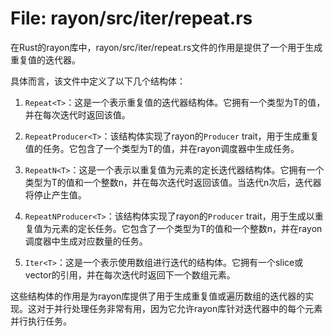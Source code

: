 # File: rayon/src/iter/repeat.rs

在Rust的rayon库中，rayon/src/iter/repeat.rs文件的作用是提供了一个用于生成重复值的迭代器。

具体而言，该文件中定义了以下几个结构体：

1. `Repeat<T>`：这是一个表示重复值的迭代器结构体。它拥有一个类型为T的值，并在每次迭代时返回该值。

2. `RepeatProducer<T>`：该结构体实现了rayon的`Producer` trait，用于生成重复值的任务。它包含了一个类型为T的值，并在rayon调度器中生成任务。

3. `RepeatN<T>`：这是一个表示以重复值为元素的定长迭代器结构体。它拥有一个类型为T的值和一个整数n，并在每次迭代时返回该值。当迭代n次后，迭代器将停止产生值。

4. `RepeatNProducer<T>`：该结构体实现了rayon的`Producer` trait，用于生成以重复值为元素的定长任务。它包含了一个类型为T的值和一个整数n，并在rayon调度器中生成对应数量的任务。

5. `Iter<T>`：这是一个表示使用数组进行迭代的结构体。它拥有一个slice或vector的引用，并在每次迭代时返回下一个数组元素。

这些结构体的作用是为rayon库提供了用于生成重复值或遍历数组的迭代器的实现。这对于并行处理任务非常有用，因为它允许rayon库针对迭代器中的每个元素并行执行任务。

